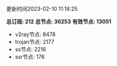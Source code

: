 更新时间2023-02-10 11:18:25

**总订阅: 212**
**总节点: 36253**
**有效节点: 13051**
- v2ray节点: 8478
- trojan节点: 2177
- ss节点: 2216
- ssr节点: 178

